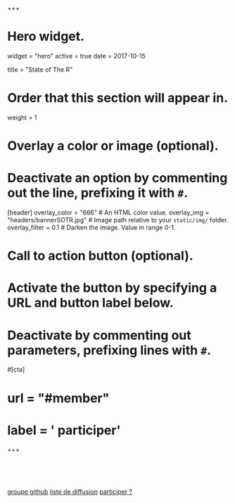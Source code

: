 +++
# Hero widget.
widget = "hero"
active = true
date = 2017-10-15

title = "State of The R"

# Order that this section will appear in.
weight = 1

# Overlay a color or image (optional).
#   Deactivate an option by commenting out the line, prefixing it with `#`.
[header]
  overlay_color = "666"  # An HTML color value.
  overlay_img = "headers/bannerSOTR.jpg"  # Image path relative to your `static/img/` folder.
  overlay_filter = 0.1  # Darken the image. Value in range 0-1.

# Call to action button (optional).
#   Activate the button by specifying a URL and button label below.
#   Deactivate by commenting out parameters, prefixing lines with `#`.
#[cta]
#  url = "#member"
#  label = '<i class="fa fa-github"></i> participer'
+++


<span style="color:white">
Groupe de chercheurs et d'ingénieurs se réunissant pour approfondir leur savoir-faire, perfectionner la diffusion de leurs méthodes statistiques et échanger autour des dernières innovations de `R` et `Rstudio`.
</span>

<a href="http://www.github.com/StateOftheR" class="btn btn-light btn-outline btn-large"><i class="fa fa-github"></i>groupe github</a>
<a href="mailto:sympa@agroparistech.fr?subject=SUSCRIBE%20stateofther" class="btn btn-light btn-outline btn-large"><i class="fa fa-envelope"></i> liste de diffusion</a>
<a href="#member" class="btn btn-light btn-outline btn-large"><i class="fa fa-cog"></i> participer ?</a>

